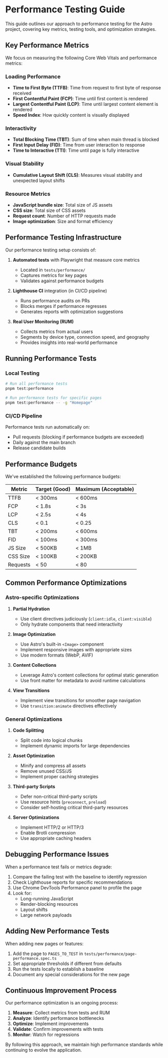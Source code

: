 # Performance Testing Guide

This guide outlines our approach to performance testing for the Astro project, covering key metrics, testing tools, and optimization strategies.

## Key Performance Metrics

We focus on measuring the following Core Web Vitals and performance metrics:

### Loading Performance

- **Time to First Byte (TTFB)**: Time from request to first byte of response received
- **First Contentful Paint (FCP)**: Time until first content is rendered
- **Largest Contentful Paint (LCP)**: Time until largest content element is rendered
- **Speed Index**: How quickly content is visually displayed

### Interactivity

- **Total Blocking Time (TBT)**: Sum of time when main thread is blocked
- **First Input Delay (FID)**: Time from user interaction to response
- **Time to Interactive (TTI)**: Time until page is fully interactive

### Visual Stability

- **Cumulative Layout Shift (CLS)**: Measures visual stability and unexpected layout shifts

### Resource Metrics

- **JavaScript bundle size**: Total size of JS assets
- **CSS size**: Total size of CSS assets
- **Request count**: Number of HTTP requests made
- **Image optimization**: Size and format efficiency

## Performance Testing Infrastructure

Our performance testing setup consists of:

1. **Automated tests** with Playwright that measure core metrics
   - Located in `tests/performance/`
   - Captures metrics for key pages
   - Validates against performance budgets

2. **Lighthouse CI** integration (in CI/CD pipeline)
   - Runs performance audits on PRs
   - Blocks merges if performance regresses
   - Generates reports with optimization suggestions

3. **Real User Monitoring (RUM)**
   - Collects metrics from actual users
   - Segments by device type, connection speed, and geography
   - Provides insights into real-world performance

## Running Performance Tests

### Local Testing

```bash
# Run all performance tests
pnpm test:performance

# Run performance tests for specific pages
pnpm test:performance -- -g "Homepage"
```

### CI/CD Pipeline

Performance tests run automatically on:

- Pull requests (blocking if performance budgets are exceeded)
- Daily against the main branch
- Release candidate builds

## Performance Budgets

We've established the following performance budgets:

| Metric | Target (Good) | Maximum (Acceptable) |
|--------|---------------|----------------------|
| TTFB   | < 300ms       | < 600ms              |
| FCP    | < 1.8s        | < 3s                 |
| LCP    | < 2.5s        | < 4s                 |
| CLS    | < 0.1         | < 0.25               |
| TBT    | < 200ms       | < 600ms              |
| FID    | < 100ms       | < 300ms              |
| JS Size| < 500KB       | < 1MB                |
| CSS Size| < 100KB      | < 200KB              |
| Requests| < 50         | < 80                 |

## Common Performance Optimizations

### Astro-specific Optimizations

1. **Partial Hydration**
   - Use client directives judiciously (`client:idle`, `client:visible`)
   - Only hydrate components that need interactivity

2. **Image Optimization**
   - Use Astro's built-in `<Image>` component
   - Implement responsive images with appropriate sizes
   - Use modern formats (WebP, AVIF)

3. **Content Collections**
   - Leverage Astro's content collections for optimal static generation
   - Use front matter for metadata to avoid runtime calculations

4. **View Transitions**
   - Implement view transitions for smoother page navigation
   - Use `transition:animate` directives effectively

### General Optimizations

1. **Code Splitting**
   - Split code into logical chunks
   - Implement dynamic imports for large dependencies

2. **Asset Optimization**
   - Minify and compress all assets
   - Remove unused CSS/JS
   - Implement proper caching strategies

3. **Third-party Scripts**
   - Defer non-critical third-party scripts
   - Use resource hints (`preconnect`, `preload`)
   - Consider self-hosting critical third-party resources

4. **Server Optimizations**
   - Implement HTTP/2 or HTTP/3
   - Enable Brotli compression
   - Use appropriate caching headers

## Debugging Performance Issues

When a performance test fails or metrics degrade:

1. Compare the failing test with the baseline to identify regression
2. Check Lighthouse reports for specific recommendations
3. Use Chrome DevTools Performance panel to profile the page
4. Look for:
   - Long-running JavaScript
   - Render-blocking resources
   - Layout shifts
   - Large network payloads

## Adding New Performance Tests

When adding new pages or features:

1. Add the page to `PAGES_TO_TEST` in `tests/performance/page-performance.spec.ts`
2. Set appropriate thresholds if different from defaults
3. Run the tests locally to establish a baseline
4. Document any special considerations for the new page

## Continuous Improvement Process

Our performance optimization is an ongoing process:

1. **Measure**: Collect metrics from tests and RUM
2. **Analyze**: Identify performance bottlenecks
3. **Optimize**: Implement improvements
4. **Validate**: Confirm improvements with tests
5. **Monitor**: Watch for regressions

By following this approach, we maintain high performance standards while continuing to evolve the application.
